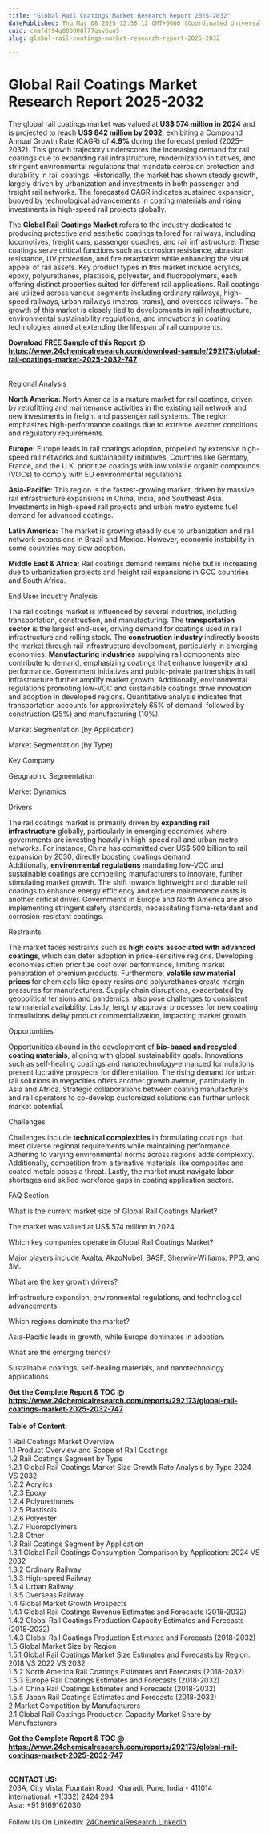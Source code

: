```yaml
---
title: "Global Rail Coatings Market Research Report 2025-2032"
datePublished: Thu May 08 2025 12:56:12 GMT+0000 (Coordinated Universal Time)
cuid: cmafdf94g000008l77gsv6un5
slug: global-rail-coatings-market-research-report-2025-2032

---
```


# Global Rail Coatings Market Research Report 2025-2032

<p>The global rail coatings market was valued at <strong>US$ 574 million in 2024</strong> and is projected to reach <strong>US$ 842 million by 2032</strong>, exhibiting a Compound Annual Growth Rate (CAGR) of <strong>4.9%</strong> during the forecast period (2025–2032). This growth trajectory underscores the increasing demand for rail coatings due to expanding rail infrastructure, modernization initiatives, and stringent environmental regulations that mandate corrosion protection and durability in rail coatings. Historically, the market has shown steady growth, largely driven by urbanization and investments in both passenger and freight rail networks. The forecasted CAGR indicates sustained expansion, buoyed by technological advancements in coating materials and rising investments in high-speed rail projects globally.</p><p>
</p><p>The <strong>Global Rail Coatings Market</strong> refers to the industry dedicated to producing protective and aesthetic coatings tailored for railways, including locomotives, freight cars, passenger coaches, and rail infrastructure. These coatings serve critical functions such as corrosion resistance, abrasion resistance, UV protection, and fire retardation while enhancing the visual appeal of rail assets. Key product types in this market include acrylics, epoxy, polyurethanes, plastisols, polyester, and fluoropolymers, each offering distinct properties suited for different rail applications. Rail coatings are utilized across various segments including ordinary railways, high-speed railways, urban railways (metros, trams), and overseas railways. The growth of this market is closely tied to developments in rail infrastructure, environmental sustainability regulations, and innovations in coating technologies aimed at extending the lifespan of rail components.</p><div><b>Download FREE Sample of this Report @ 
            <a href="https://www.24chemicalresearch.com/download-sample/292173/global-rail-coatings-market-2025-2032-747">
            https://www.24chemicalresearch.com/download-sample/292173/global-rail-coatings-market-2025-2032-747</a></b></div><br><p>
Regional Analysis</p><p>
</p><p><strong>North America:</strong> North America is a mature market for rail coatings, driven by retrofitting and maintenance activities in the existing rail network and new investments in freight and passenger rail systems. The region emphasizes high-performance coatings due to extreme weather conditions and regulatory requirements.</p><p>
</p><p><strong>Europe:</strong> Europe leads in rail coatings adoption, propelled by extensive high-speed rail networks and sustainability initiatives. Countries like Germany, France, and the U.K. prioritize coatings with low volatile organic compounds (VOCs) to comply with EU environmental regulations.</p><p>
</p><p><strong>Asia-Pacific:</strong> This region is the fastest-growing market, driven by massive rail infrastructure expansions in China, India, and Southeast Asia. Investments in high-speed rail projects and urban metro systems fuel demand for advanced coatings.</p><p>
</p><p><strong>Latin America:</strong> The market is growing steadily due to urbanization and rail network expansions in Brazil and Mexico. However, economic instability in some countries may slow adoption.</p><p>
</p><p><strong>Middle East &amp; Africa:</strong> Rail coatings demand remains niche but is increasing due to urbanization projects and freight rail expansions in GCC countries and South Africa.</p><p>
End User Industry Analysis</p><p>
</p><p>The rail coatings market is influenced by several industries, including transportation, construction, and manufacturing. The <strong>transportation sector</strong> is the largest end-user, driving demand for coatings used in rail infrastructure and rolling stock. The <strong>construction industry</strong> indirectly boosts the market through rail infrastructure development, particularly in emerging economies. <strong>Manufacturing industries</strong> supplying rail components also contribute to demand, emphasizing coatings that enhance longevity and performance. Government initiatives and public-private partnerships in rail infrastructure further amplify market growth. Additionally, environmental regulations promoting low-VOC and sustainable coatings drive innovation and adoption in developed regions. Quantitative analysis indicates that transportation accounts for approximately 65% of demand, followed by construction (25%) and manufacturing (10%).</p><p>
Market Segmentation (by Application)</p><p>
</p><p>
Market Segmentation (by Type)</p><p>
</p><p>
Key Company</p><p>
</p><p>
Geographic Segmentation</p><p>
</p><p>
Market Dynamics</p><p>
Drivers</p><p>
</p><p>The rail coatings market is primarily driven by <strong>expanding rail infrastructure</strong> globally, particularly in emerging economies where governments are investing heavily in high-speed rail and urban metro networks. For instance, China has committed over US$ 500 billion to rail expansion by 2030, directly boosting coatings demand. Additionally, <strong>environmental regulations</strong> mandating low-VOC and sustainable coatings are compelling manufacturers to innovate, further stimulating market growth. The shift towards lightweight and durable rail coatings to enhance energy efficiency and reduce maintenance costs is another critical driver. Governments in Europe and North America are also implementing stringent safety standards, necessitating flame-retardant and corrosion-resistant coatings.</p><p>
Restraints</p><p>
</p><p>The market faces restraints such as <strong>high costs associated with advanced coatings</strong>, which can deter adoption in price-sensitive regions. Developing economies often prioritize cost over performance, limiting market penetration of premium products. Furthermore, <strong>volatile raw material prices</strong> for chemicals like epoxy resins and polyurethanes create margin pressures for manufacturers. Supply chain disruptions, exacerbated by geopolitical tensions and pandemics, also pose challenges to consistent raw material availability. Lastly, lengthy approval processes for new coating formulations delay product commercialization, impacting market growth.</p><p>
Opportunities</p><p>
</p><p>Opportunities abound in the development of <strong>bio-based and recycled coating materials</strong>, aligning with global sustainability goals. Innovations such as self-healing coatings and nanotechnology-enhanced formulations present lucrative prospects for differentiation. The rising demand for urban rail solutions in megacities offers another growth avenue, particularly in Asia and Africa. Strategic collaborations between coating manufacturers and rail operators to co-develop customized solutions can further unlock market potential.</p><p>
Challenges</p><p>
</p><p>Challenges include <strong>technical complexities</strong> in formulating coatings that meet diverse regional requirements while maintaining performance. Adhering to varying environmental norms across regions adds complexity. Additionally, competition from alternative materials like composites and coated metals poses a threat. Lastly, the market must navigate labor shortages and skilled workforce gaps in coating application sectors.</p><p>
FAQ Section</p><p>
What is the current market size of Global Rail Coatings Market?</p><p>
</p><p>The market was valued at US$ 574 million in 2024.</p><p>
Which key companies operate in Global Rail Coatings Market?</p><p>
</p><p>Major players include Axalta, AkzoNobel, BASF, Sherwin-Williams, PPG, and 3M.</p><p>
What are the key growth drivers?</p><p>
</p><p>Infrastructure expansion, environmental regulations, and technological advancements.</p><p>
Which regions dominate the market?</p><p>
</p><p>Asia-Pacific leads in growth, while Europe dominates in adoption.</p><p>
What are the emerging trends?</p><p>
</p><p>Sustainable coatings, self-healing materials, and nanotechnology applications.</p>

<div><b>Get the Complete Report & TOC @ 
            <a href="https://www.24chemicalresearch.com/reports/292173/global-rail-coatings-market-2025-2032-747">
            https://www.24chemicalresearch.com/reports/292173/global-rail-coatings-market-2025-2032-747</a></b></div><br>
            <b>Table of Content:</b><p>1 Rail Coatings Market Overview<br />
    1.1 Product Overview and Scope of Rail Coatings<br />
    1.2 Rail Coatings Segment by Type<br />
        1.2.1 Global Rail Coatings Market Size Growth Rate Analysis by Type 2024 VS 2032<br />
        1.2.2 Acrylics<br />
        1.2.3 Epoxy<br />
        1.2.4 Polyurethanes<br />
        1.2.5 Plastisols<br />
        1.2.6 Polyester<br />
        1.2.7 Fluoropolymers<br />
        1.2.8 Other<br />
    1.3 Rail Coatings Segment by Application<br />
        1.3.1 Global Rail Coatings Consumption Comparison by Application: 2024 VS 2032<br />
        1.3.2 Ordinary Railway<br />
        1.3.3 High-speed Railway<br />
        1.3.4 Urban Railway<br />
        1.3.5 Overseas Railway<br />
    1.4 Global Market Growth Prospects<br />
        1.4.1 Global Rail Coatings Revenue Estimates and Forecasts (2018-2032)<br />
        1.4.2 Global Rail Coatings Production Capacity Estimates and Forecasts (2018-2032)<br />
        1.4.3 Global Rail Coatings Production Estimates and Forecasts (2018-2032)<br />
    1.5 Global Market Size by Region<br />
        1.5.1 Global Rail Coatings Market Size Estimates and Forecasts by Region: 2018 VS 2022 VS 2032<br />
        1.5.2 North America Rail Coatings Estimates and Forecasts (2018-2032)<br />
        1.5.3 Europe Rail Coatings Estimates and Forecasts (2018-2032)<br />
        1.5.4 China Rail Coatings Estimates and Forecasts (2018-2032)<br />
        1.5.5 Japan Rail Coatings Estimates and Forecasts (2018-2032)<br />
2 Market Competition by Manufacturers<br />
    2.1 Global Rail Coatings Production Capacity Market Share by Manufacturers </p>

<div><b>Get the Complete Report & TOC @ 
            <a href="https://www.24chemicalresearch.com/reports/292173/global-rail-coatings-market-2025-2032-747">
            https://www.24chemicalresearch.com/reports/292173/global-rail-coatings-market-2025-2032-747</a></b></div><br>

<b>CONTACT US:</b><br>
            203A, City Vista, Fountain Road, Kharadi, Pune, India - 411014<br>
            International: +1(332) 2424 294<br>
            Asia: +91 9169162030 <br><br>
            Follow Us On LinkedIn: <a href="https://www.linkedin.com/company/24chemicalresearch/">24ChemicalResearch LinkedIn</a>